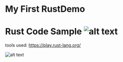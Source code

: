 # My First RustDemo
Rust Code Sample
![alt text](https://en.wikipedia.org/wiki/Rust_(programming_language)#/media/File:Rust_programming_language_black_logo.svg
)
==================
tools used:
https://play.rust-lang.org/

![alt text](https://i.imgur.com/ZXmcJuC.png?1)
